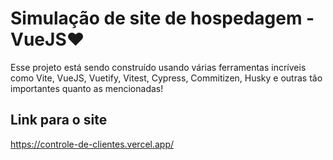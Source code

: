 # Simulação de site de hospedagem - VueJS❤️

Esse projeto está sendo construído usando várias ferramentas incríveis como
Vite, VueJS, Vuetify, Vitest, Cypress, Commitizen, Husky
e outras tão importantes quanto as mencionadas!

## Link para o site

https://controle-de-clientes.vercel.app/
